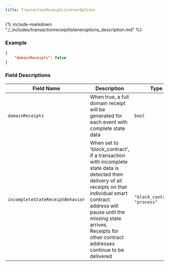 ```yaml
---
title: TransactionReceiptListenerOptions
---
```

{% include-markdown "./_includes/transactionreceiptlisteneroptions_description.md" %}

### Example

```json
{
    "domainReceipts": false
}
```

### Field Descriptions

| Field Name | Description | Type |
|------------|-------------|------|
| `domainReceipts` | When true, a full domain receipt will be generated for each event with complete state data | `bool` |
| `incompleteStateReceiptBehavior` | When set to 'block_contract', if a transaction with incomplete state data is detected then delivery of all receipts on that individual smart contract address will pause until the missing state arrives. Receipts for other contract addresses continue to be delivered | `"block_contract", "process"` |

